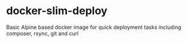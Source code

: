 # docker-slim-deploy
Basic Alpine based docker image for quick deployment tasks including composer, rsync, git and curl
